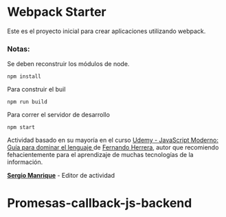 # Webpack Starter

Este es el proyecto inicial para crear aplicaciones utilizando webpack.

### Notas:
Se deben reconstruir los módulos de node.

`npm install`

Para construir el buil

`npm run build`

Para correr el servidor de desarrollo

`npm start`

Actividad basado en su mayoría en el curso [Udemy - JavaScript Moderno: Guía para dominar el lenguaje ](https://www.udemy.com/course/javascript-fernando-herrera/) de [Fernando Herrera](https://fernando-herrera.com/#/), autor que recomiendo fehacientemente para el aprendizaje de muchas tecnologías de la información.

[**Sergio Manrique**](https://www.linkedin.com/in/seraleman/) - Editor de actividad 
# Promesas-callback-js-backend
